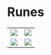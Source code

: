 # Runes


<table>
<tr>
<td>
<img src="https://upload.wikimedia.org/wikipedia/commons/1/16/Runic_letter_othalan.png">
</td>
<td>
<img src="https://upload.wikimedia.org/wikipedia/commons/1/14/Runic_letter_algiz.png">
</td>
</tr>
<tr>
<td>
<img src="https://upload.wikimedia.org/wikipedia/commons/0/0c/Runic_letter_mannaz.png">
</td>
<td>
<img src="https://upload.wikimedia.org/wikipedia/commons/b/b9/Runic_letter_naudiz.png">
</td>
</tr>
</table>

